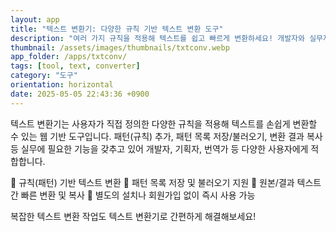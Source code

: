 ```yaml
---
layout: app
title: "텍스트 변환기: 다양한 규칙 기반 텍스트 변환 도구"
description: "여러 가지 규칙을 적용해 텍스트를 쉽고 빠르게 변환하세요! 개발자와 실무자를 위한 맞춤형 텍스트 처리 도구"
thumbnail: /assets/images/thumbnails/txtconv.webp
app_folder: /apps/txtconv/
tags: [tool, text, converter]
category: "도구"
orientation: horizontal
date: 2025-05-05 22:43:36 +0900
---
```


텍스트 변환기는 사용자가 직접 정의한 다양한 규칙을 적용해 텍스트를 손쉽게 변환할 수 있는 웹 기반 도구입니다.
패턴(규칙) 추가, 패턴 목록 저장/불러오기, 변환 결과 복사 등 실무에 필요한 기능을 갖추고 있어 개발자, 기획자, 번역가 등 다양한 사용자에게 적합합니다.

📝 규칙(패턴) 기반 텍스트 변환
📂 패턴 목록 저장 및 불러오기 지원
🔄 원본/결과 텍스트 간 빠른 변환 및 복사
🚀 별도의 설치나 회원가입 없이 즉시 사용 가능

복잡한 텍스트 변환 작업도 텍스트 변환기로 간편하게 해결해보세요!
